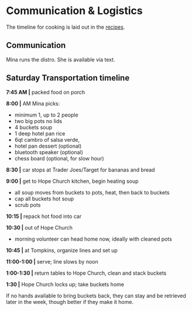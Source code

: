 # Communication & Logistics
The timeline for cooking is laid out in the [recipes](./recipes/).

## Communication
Mina runs the distro. She is available via text.

## Saturday Transportation timeline
**7:45 AM |** packed food on porch

**8:00 |** AM Mina picks:
+ minimum 1, up to 2 people
+ two big pots no lids
+ 4 buckets soup
+ 1 deep hotel pan rice
+ 6qt cambro of salsa verde,
+ hotel pan dessert (optional)
+ bluetooth speaker (optional)
+ chess board (optional, for slow hour)

**8:30 |** car stops at Trader Joes/Target for bananas and bread

**9:00 |** get to Hope Church kitchen, begin heating soup
+ all soup moves from buckets to pots, heat, then back to buckets
+ cap all buckets hot soup
+ scrub pots

**10:15 |** repack hot food into car

**10:30 |** out of Hope Church
+ morning volunteer can head home now, ideally with cleaned pots

**10:45 |** at Tompkins, organize lines and set up

**11:00-1:00 |** serve; line slows by noon

**1:00-1:30 |** return tables to Hope Church, clean and stack buckets

**1:30 |** Hope Church locks up; take buckets home

If no hands available to bring buckets back, they can stay and be retrieved later in the week, though better if they make it home.
